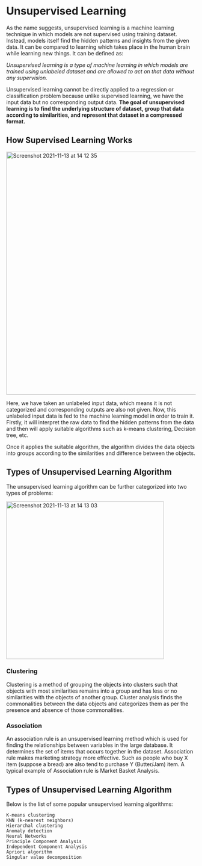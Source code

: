 # Unsupervised Learning

As the name suggests, unsupervised learning is a machine learning technique in which models are not supervised using training dataset. Instead, models itself find the hidden patterns and insights from the given data. It can be compared to learning which takes place in the human brain while learning new things. It can be defined as:

<i>Unsupervised learning is a type of machine learning in which models are trained using unlabeled dataset and are allowed to act on that data without any supervision.</i>

Unsupervised learning cannot be directly applied to a regression or classification problem because unlike supervised learning, we have the input data but no corresponding output data. <b>The goal of unsupervised learning is to find the underlying structure of dataset, group that data according to similarities, and represent that dataset in a compressed format.</b>

## How Supervised Learning Works

<img width="646" alt="Screenshot 2021-11-13 at 14 12 35" src="https://user-images.githubusercontent.com/76846542/141612207-3b482975-c1c9-402f-801b-f989e30754eb.png">

Here, we have taken an unlabeled input data, which means it is not categorized and corresponding outputs are also not given. Now, this unlabeled input data is fed to the machine learning model in order to train it. Firstly, it will interpret the raw data to find the hidden patterns from the data and then will apply suitable algorithms such as k-means clustering, Decision tree, etc.

Once it applies the suitable algorithm, the algorithm divides the data objects into groups according to the similarities and difference between the objects. 

## Types of Unsupervised Learning Algorithm
The unsupervised learning algorithm can be further categorized into two types of problems:

<img width="419" alt="Screenshot 2021-11-13 at 14 13 03" src="https://user-images.githubusercontent.com/76846542/141612216-890ce622-637a-4420-a3b8-c3ddb00cdd7c.png">

### Clustering
Clustering is a method of grouping the objects into clusters such that objects with most similarities remains into a group and has less or no similarities with the objects of another group. Cluster analysis finds the commonalities between the data objects and categorizes them as per the presence and absence of those commonalities.

### Association
An association rule is an unsupervised learning method which is used for finding the relationships between variables in the large database. It determines the set of items that occurs together in the dataset. Association rule makes marketing strategy more effective. Such as people who buy X item (suppose a bread) are also tend to purchase Y (Butter/Jam) item. A typical example of Association rule is Market Basket Analysis.

## Types of Unsupervised Learning Algorithm
Below is the list of some popular unsupervised learning algorithms:

    K-means clustering
    KNN (k-nearest neighbors)
    Hierarchal clustering
    Anomaly detection
    Neural Networks
    Principle Component Analysis
    Independent Component Analysis
    Apriori algorithm
    Singular value decomposition
